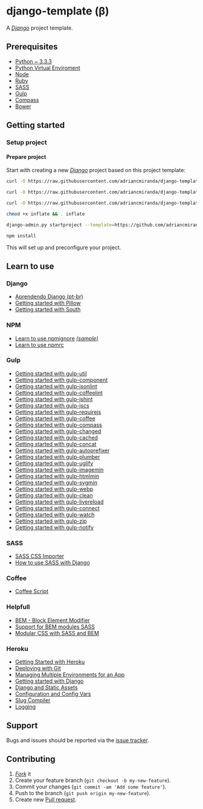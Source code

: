 django-template (β)
===================

A [_Django_][django] project template.

## Prerequisites
* [Python ~ 3.3.3](http://www.python.org/ "Python 3")
* [Python Virtual Enviroment](http://docs.python.org/dev/library/venv.html "Python Virtual ENViroment")
* [Node](http://nodejs.org/ "Node.js is a platform built on Chrome's JavaScript runtime for easily building fast, scalable network applications")
* [Ruby](https://www.ruby-lang.org/pt "Ruby")
* [SASS](http://sass-lang.com/install "SASS - Syntactically Awesome Style Sheets")
* [Gulp](http://gulpjs.com/ "GulpJS - Streaming build system")
* [Compass](http://compass*style.org/ "Compass - CSS authoring framework")
* [Bower](http://bower.io/ "Bower - Package manager")

## Getting started
### Setup project
#### Prepare project
Start with creating a new [_Django_][django] project based on this project template:

```bash
curl -O https://raw.githubusercontent.com/adriancmiranda/django-template/master/requirements.txt
```

```bash
curl -O https://raw.githubusercontent.com/adriancmiranda/django-template/master/requirements-heroku.txt
```

```bash
curl -O https://raw.githubusercontent.com/adriancmiranda/django-template/master/inflate
```

```bash
chmod +x inflate && . inflate
```

```bash
django-admin.py startproject --template=https://github.com/adriancmiranda/django-template/zipball/master <project_name>
```

```bash
npm install
```

This will set up and preconfigure your project.

## Learn to use
### Django
* [Aprendendo Django (pt-br)][aprendendo_django]
* [Getting started with Pillow][requirement_pillow]
* [Getting started with South][requirement_south]

### NPM
* [Learn to use npmignore][npm_learn_to_use_npmignore] [_(sample)_][npm_sample_npmignore]
* [Learn to use npmrc][npm_learn_to_use_npmrc]

### Gulp
* [Getting started with gulp-util][gulp_util]
* [Getting started with gulp-component][gulp_component]
* [Getting started with gulp-jsonlint][gulp_jsonlint]
* [Getting started with gulp-coffeelint][gulp_coffeelint]
* [Getting started with gulp-jshint][gulp_jshint]
* [Getting started with gulp-jscs][gulp_jscs]
* [Getting started with gulp-requirejs][gulp_requirejs]
* [Getting started with gulp-coffee][gulp_coffee]
* [Getting started with gulp-compass][gulp_compass]
* [Getting started with gulp-changed][gulp_changed]
* [Getting started with gulp-cached][gulp_cached]
* [Getting started with gulp-concat][gulp_concat]
* [Getting started with gulp-autoprefixer][gulp_autoprefixer]
* [Getting started with gulp-plumber][gulp_plumber]
* [Getting started with gulp-uglify][gulp_uglify]
* [Getting started with gulp-imagemin][gulp_imagemin]
* [Getting started with gulp-htmlmin][gulp_htmlmin]
* [Getting started with gulp-svgmin][gulp_svgmin]
* [Getting started with gulp-webp][gulp_webp]
* [Getting started with gulp-clean][gulp_clean]
* [Getting started with gulp-livereload][gulp_livereload]
* [Getting started with gulp-connect][gulp_connect]
* [Getting started with gulp-watch][gulp_watch]
* [Getting started with gulp-zip][gulp_zip]
* [Getting started with gulp-notify][gulp_notify]

### SASS
* [SASS CSS Importer][sass_css_importer]
* [How to use SASS with Django][how_to_use_sass_with_django]

### Coffee
* [Coffee Script][coffee_script]

### Helpfull
* [BEM - Block Element Modifier][bem]
* [Support for BEM modules SASS][support_bem_for_sass]
* [Modular CSS with SASS and BEM][modular_css_with_sass_and_bem]

### Heroku
* [Getting Started with Heroku][heroku_getting_started]
* [Deploying with Git][heroku_deploying_with_git]
* [Managing Multiple Environments for an App][heroku_multiple_environments]
* [Getting started with Django][heroku_getting_started_with_django]
* [Django and Static Assets][heroku_django_assets]
* [Configuration and Config Vars][heroku_config_vars]
* [Slug Compiler][heroku_slug_compiler]
* [Logging][heroku_logging]

## Support
Bugs and issues should be reported via the [issue tracker][issue_tracker].

## Contributing
1. [_Fork_][fork] it
2. Create your feature branch (`git checkout -b my-new-feature`).
3. Commit your changes (`git commit -am 'Add some feature'`).
4. Push to the branch (`git push origin my-new-feature`).
5. Create new [Pull request][pull_request].

<!-- project links -->
[fork]: https://github.com/adriancmiranda/django-template/fork "Fork it"
[pull_request]: https://github.com/adriancmiranda/django-template/compare "Pull request"
[issue_tracker]: http://github.com/adriancmiranda/django-template/issues "Issue tracker"

<!-- django links -->
[aprendendo_django]: http://www.aprendendodjango.com/organizando-as-coisas-com-tags/ "Aprendendo Django"
[requirement_pillow]: http://effbot.org/imagingbook/introduction.htm "Getting started with Pillow"
[requirement_south]: http://south.readthedocs.org/en/latest/tutorial/part1.html "Getting started with South"

<!-- npm links -->
[npm_learn_to_use_npmrc]: https://www.npmjs.org/doc/files/npmrc.html "Getting started with npmrc"
[npm_learn_to_use_npmignore]: https://caurea.org/2012/02/11/learn-to-use-npmignore.html "Learn to use npmignore"
[npm_sample_npmignore]: https://github.com/npm/npm/blob/master/.npmignore "npmignore sample"

<!-- Gulp links -->
[gulp_util]: https://www.npmjs.org/package/gulp-util "Getting started with gulp-util"
[gulp_component]: https://www.npmjs.org/package/gulp-component "Getting started with gulp-component"
[gulp_jsonlint]: https://www.npmjs.org/package/gulp-jsonlint "Getting started with gulp-jsonlint"
[gulp_coffeelint]: https://www.npmjs.org/package/gulp-coffeelint "Getting started with gulp-coffeelint"
[gulp_jshint]: https://www.npmjs.org/package/gulp-jshint "Getting started with gulp-jshint"
[gulp_jscs]: https://www.npmjs.org/package/gulp-jscs "Getting started with gulp-jscs"
[gulp_requirejs]: https://www.npmjs.org/package/gulp-requirejs "Getting started with gulp-requirejs"
[gulp_coffee]: https://www.npmjs.org/package/gulp-coffee "Getting started with gulp-coffee"
[gulp_compass]: https://www.npmjs.org/package/gulp-compass "Getting started with gulp-compass"
[gulp_changed]: https://www.npmjs.org/package/gulp-changed "Getting started with gulp-changed"
[gulp_cached]: https://www.npmjs.org/package/gulp-cached "Getting started with gulp-cached"
[gulp_concat]: https://www.npmjs.org/package/gulp-concat "Getting started with gulp-concat"
[gulp_autoprefixer]: https://www.npmjs.org/package/gulp-autoprefixer "Getting started with gulp-autoprefixer"
[gulp_plumber]: https://www.npmjs.org/package/gulp-plumber "Getting started with gulp-plumber"
[gulp_uglify]: https://www.npmjs.org/package/gulp-uglify "Getting started with gulp-uglify"
[gulp_imagemin]: https://www.npmjs.org/package/gulp-imagemin "Getting started with gulp-imagemin"
[gulp_htmlmin]: https://www.npmjs.org/package/gulp-htmlmin "Getting started with gulp-htmlmin"
[gulp_svgmin]: https://www.npmjs.org/package/gulp-svgmin "Getting started with gulp-svgmin"
[gulp_webp]: https://www.npmjs.org/package/gulp-webp "Getting started with gulp-webp"
[gulp_clean]: https://www.npmjs.org/package/gulp-clean "Getting started with gulp-clean"
[gulp_livereload]: https://www.npmjs.org/package/gulp-livereload "Getting started with gulp-livereload"
[gulp_connect]: https://www.npmjs.org/package/gulp-connect "Getting started with gulp-connect"
[gulp_watch]: https://www.npmjs.org/package/gulp-watch "Getting started with gulp-watch"
[gulp_zip]: https://www.npmjs.org/package/gulp-zip "Getting started with gulp-zip"
[gulp_notify]: https://www.npmjs.org/package/gulp-notify "Getting started with gulp-notify"

<!-- grunt links -->
[grunt_getting_started]: http://gruntjs.com/getting-started "Getting started with Grunt"
[grunt_configuring_tasks]: http://gruntjs.com/configuring-tasks "Configuring tasks with Grunt"
[grunt_shelljs]: https://www.npmjs.org/package/shelljs "Getting started with shelljs"
[grunt_jshint]: http://www.jshint.com/docs/options/ "Getting started with jshint"
[grunt_jsonlint]: https://www.npmjs.org/package/grunt-jsonlint "Getting started with grunt-jsonlint"
[grunt_coffeelint]: https://www.npmjs.org/package/grunt-coffeelint "Getting started with grunt-coffeelint"
[grunt_contrib_jshint]: https://www.npmjs.org/package/grunt-contrib-jshint "Getting started with grunt-contrib-jshint"
[grunt_jscs]: https://www.npmjs.org/package/jscs "Getting started with jscs"
[grunt_jscs_checker]: https://www.npmjs.org/package/grunt-jscs-checker "Getting started with grunt-jscs-checker"
[grunt_contrib_requirejs]: https://www.npmjs.org/package/grunt-contrib-requirejs "Getting started with grunt-contrib-requirejs"
[grunt_contrib_coffee]: https://www.npmjs.org/package/grunt-contrib-coffee "Getting started with grunt-contrib-coffee"
[grunt_contrib_compass]: https://www.npmjs.org/package/grunt-contrib-compass "Getting started with grunt-contrib-compass"
[grunt_contrib_imagemin]: https://www.npmjs.org/package/grunt-contrib-imagemin "Getting started with grunt-contrib-imagemin"
[grunt_svgmin]: https://www.npmjs.org/package/grunt-svgmin "Getting started with grunt-svgmin"
[grunt_contrib_clean]: https://www.npmjs.org/package/grunt-contrib-clean "Getting started with grunt-contrib-clean"
[grunt_contrib_connect]: https://www.npmjs.org/package/grunt-contrib-connect "Getting started with grunt-contrib-connect"
[grunt_contrib_watch]: https://www.npmjs.org/package/grunt-contrib-watch "Getting started with grunt-contrib-watch"

<!-- compass links -->
[sass_css_importer]: https://github.com/chriseppstein/sass-css-importer "SASS CSS Importer"
[how_to_use_sass_with_django]: http://compass-style.org/blog/2011/05/09/compass-django/ "How to use Compass/Sass with Django"

<!-- coffee links -->
[coffee_script]: http://coffeescript.org "Coffee Script"

<!-- heroku links -->
[heroku_getting_started]: https://devcenter.heroku.com/articles/quickstart "Getting Started with Heroku"
[heroku_deploying_with_git]: https://devcenter.heroku.com/articles/git "Deploying with Git"
[heroku_multiple_environments]: https://devcenter.heroku.com/articles/multiple-environments "Managing Multiple Environments for an App"
[heroku_getting_started_with_django]: https://devcenter.heroku.com/articles/getting-started-with-django "Getting started with Django"
[heroku_django_assets]: https://devcenter.heroku.com/articles/django-assets "Django and Static Assets"
[heroku_config_vars]: https://devcenter.heroku.com/articles/config-vars "Configuration and Config Vars"
[heroku_slug_compiler]: https://devcenter.heroku.com/articles/slug-compiler "Slug Compiler"
[heroku_logging]: https://devcenter.heroku.com/articles/logging "Logging"

<!-- helpfull links -->
[bem]: http://bem.info/method/definitions/ "BEM - Block Element Modifier"
[support_bem_for_sass]: http://mikefowler.me/2013/10/17/support-for-bem-modules-sass-3.3 "Support for BEM modules SASS"
[modular_css_with_sass_and_bem]: http://www.mathayward.com/modular-css-with-sass-and-bem/ "Modular CSS with SASS and BEM"
[manifest.in]: http://docs.python.org/2/distutils/sourcedist.html "MANIFEST.in file"
[editorconfig]: http://editorconfig.org "Editor Config"
[travisci]: http://docs.travis-ci.com/pt-BR/user/languages/python/ "Travis CI"
[django]: https://www.djangoproject.com/ "Django Project"
